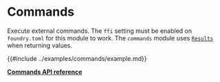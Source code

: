# Commands

Execute external commands. The `ffi` setting must be enabled on `foundry.toml` for this module to
work. The `commands` module uses [`Results`](./results.md) when returning values.

{{#include ../examples/commands/example.md}}

[**Commands API reference**](../reference/modules/commands.md)
